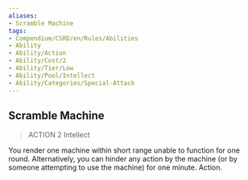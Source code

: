 ```yaml
---
aliases:
- Scramble Machine
tags:
- Compendium/CSRD/en/Rules/Abilities
- Ability
- Ability/Action
- Ability/Cost/2
- Ability/Tier/Low
- Ability/Pool/Intellect
- Ability/Categories/Special-Attack
---
```


  
## Scramble Machine  
>ACTION 2  Intellect  
  
You render one machine within short range unable to function for one round. Alternatively, you can hinder any action by the machine (or by someone attempting to use the machine) for one minute. Action.